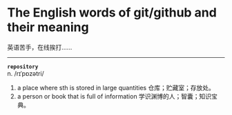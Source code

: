 # The English words of git/github and their meaning  
英语苦手，在线挨打……  
***
**`repository`**  
n. /rɪˈpɒzətri/  
1. a place where sth is stored in large quantities 仓库；贮藏室；存放处。
2. a person or book that is full of information 学识渊博的人；智囊；知识宝典。